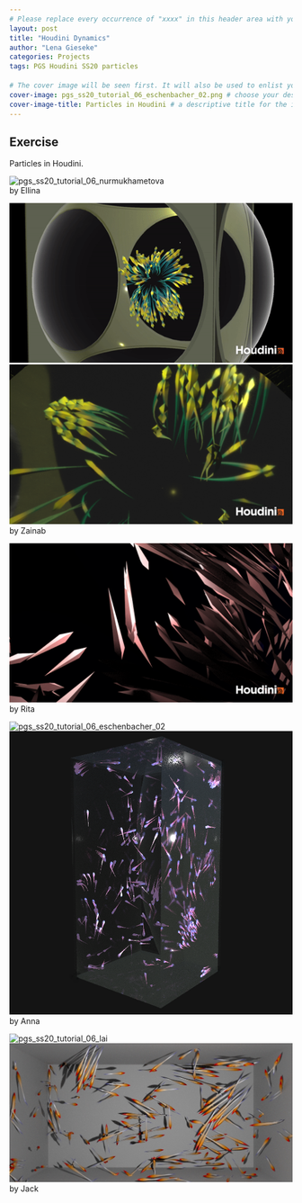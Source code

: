 ```yaml
---
# Please replace every occurrence of "xxxx" in this header area with your personal information.
layout: post
title: "Houdini Dynamics"
author: "Lena Gieseke"
categories: Projects
tags: PGS Houdini SS20 particles

# The cover image will be seen first. It will also be used to enlist your project amonst others.
cover-image: pgs_ss20_tutorial_06_eschenbacher_02.png # choose your desired image file format — must be supported by web browsers — only one
cover-image-title: Particles in Houdini # a descriptive title for the image
---
```


## Exercise

Particles in Houdini.

![pgs_ss20_tutorial_06_nurmukhametova](pgs_ss20_tutorial_06_nurmukhametova.gif)  
by Ellina

![pgs_ss20_tutorial_06](pgs_ss20_tutorial_06.gif)  
![tutorial_06_swarm_tariq_02](tutorial_06_swarm_tariq_02.png)  
by Zainab


![pgs_eperjesi_fish](pgs_eperjesi_fish.png)  
by Rita

![pgs_ss20_tutorial_06_eschenbacher_02](pgs_ss20_tutorial_06_eschenbacher_02.gif)  
![pgs_ss20_tutorial_06_eschenbacher_02](pgs_ss20_tutorial_06_eschenbacher_02.png)  
by Anna

![pgs_ss20_tutorial_06_lai](pgs_ss20_tutorial_06_lai.gif)  
![pgs_ss20_tutorial_06_lai_03](pgs_ss20_tutorial_06_lai_03.png)  
by Jack

